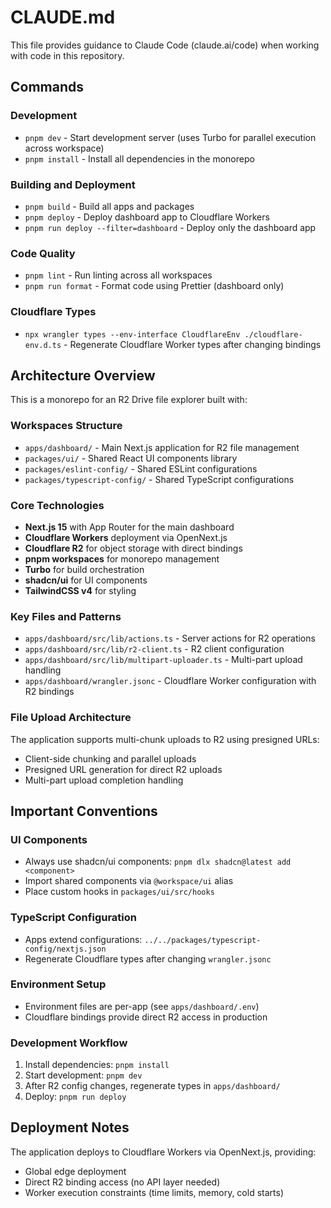 # CLAUDE.md

This file provides guidance to Claude Code (claude.ai/code) when working with code in this repository.

## Commands

### Development

- `pnpm dev` - Start development server (uses Turbo for parallel execution across workspace)
- `pnpm install` - Install all dependencies in the monorepo

### Building and Deployment

- `pnpm build` - Build all apps and packages
- `pnpm deploy` - Deploy dashboard app to Cloudflare Workers
- `pnpm run deploy --filter=dashboard` - Deploy only the dashboard app

### Code Quality

- `pnpm lint` - Run linting across all workspaces
- `pnpm run format` - Format code using Prettier (dashboard only)

### Cloudflare Types

- `npx wrangler types --env-interface CloudflareEnv ./cloudflare-env.d.ts` - Regenerate Cloudflare Worker types after changing bindings

## Architecture Overview

This is a monorepo for an R2 Drive file explorer built with:

### Workspaces Structure

- `apps/dashboard/` - Main Next.js application for R2 file management
- `packages/ui/` - Shared React UI components library
- `packages/eslint-config/` - Shared ESLint configurations
- `packages/typescript-config/` - Shared TypeScript configurations

### Core Technologies

- **Next.js 15** with App Router for the main dashboard
- **Cloudflare Workers** deployment via OpenNext.js
- **Cloudflare R2** for object storage with direct bindings
- **pnpm workspaces** for monorepo management
- **Turbo** for build orchestration
- **shadcn/ui** for UI components
- **TailwindCSS v4** for styling

### Key Files and Patterns

- `apps/dashboard/src/lib/actions.ts` - Server actions for R2 operations
- `apps/dashboard/src/lib/r2-client.ts` - R2 client configuration
- `apps/dashboard/src/lib/multipart-uploader.ts` - Multi-part upload handling
- `apps/dashboard/wrangler.jsonc` - Cloudflare Worker configuration with R2 bindings

### File Upload Architecture

The application supports multi-chunk uploads to R2 using presigned URLs:

- Client-side chunking and parallel uploads
- Presigned URL generation for direct R2 uploads
- Multi-part upload completion handling

## Important Conventions

### UI Components

- Always use shadcn/ui components: `pnpm dlx shadcn@latest add <component>`
- Import shared components via `@workspace/ui` alias
- Place custom hooks in `packages/ui/src/hooks`

### TypeScript Configuration

- Apps extend configurations: `../../packages/typescript-config/nextjs.json`
- Regenerate Cloudflare types after changing `wrangler.jsonc`

### Environment Setup

- Environment files are per-app (see `apps/dashboard/.env`)
- Cloudflare bindings provide direct R2 access in production

### Development Workflow

1. Install dependencies: `pnpm install`
2. Start development: `pnpm dev`
3. After R2 config changes, regenerate types in `apps/dashboard/`
4. Deploy: `pnpm run deploy`

## Deployment Notes

The application deploys to Cloudflare Workers via OpenNext.js, providing:

- Global edge deployment
- Direct R2 binding access (no API layer needed)
- Worker execution constraints (time limits, memory, cold starts)
